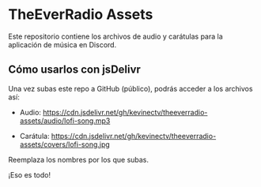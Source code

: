 
# TheEverRadio Assets

Este repositorio contiene los archivos de audio y carátulas para la aplicación de música en Discord.

## Cómo usarlos con jsDelivr

Una vez subas este repo a GitHub (público), podrás acceder a los archivos así:

- Audio:
  https://cdn.jsdelivr.net/gh/kevinectv/theeverradio-assets/audio/lofi-song.mp3

- Carátula:
  https://cdn.jsdelivr.net/gh/kevinectv/theeverradio-assets/covers/lofi-song.jpg

Reemplaza los nombres por los que subas.

¡Eso es todo!
